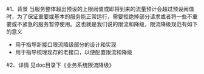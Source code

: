#1、背景
当服务整体超出预设的上限阙值或即将到来的流量预计会超过预设阙值时，为了保证重要或基本的服务能正常运行，需要拒绝掉部分请求或者将一些不重要或不紧急的服务暂停使用。这也就是我们说的限流和降级，限流降级规范有如下的意义

- 用于指导新接口限流降级部分的设计和实现
- 用于指导梳理现存的老接口，以便配置限流和降级


#2、详情
见doc目录下《业务系统限流降级》



